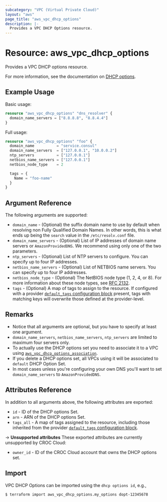 ```yaml
---
subcategory: "VPC (Virtual Private Cloud)"
layout: "aws"
page_title: "aws_vpc_dhcp_options"
description: |-
  Provides a VPC DHCP Options resource.
---
```


# Resource: aws_vpc_dhcp_options

Provides a VPC DHCP options resource.

For more information, see the documentation on [DHCP options][dhcp-options].

## Example Usage

Basic usage:

```terraform
resource "aws_vpc_dhcp_options" "dns_resolver" {
  domain_name_servers = ["8.8.8.8", "8.8.4.4"]
}
```

Full usage:

```terraform
resource "aws_vpc_dhcp_options" "foo" {
  domain_name          = "service.consul"
  domain_name_servers  = ["127.0.0.1", "10.0.0.2"]
  ntp_servers          = ["127.0.0.1"]
  netbios_name_servers = ["127.0.0.1"]
  netbios_node_type    = 2

  tags = {
    Name = "foo-name"
  }
}
```

## Argument Reference

The following arguments are supported:

* `domain_name` - (Optional) the suffix domain name to use by default when resolving non Fully Qualified Domain Names. In other words, this is what ends up being the `search` value in the `/etc/resolv.conf` file.
* `domain_name_servers` - (Optional) List of IP addresses of domain name servers or `AmazonProvidedDNS`. We recommend using only one of the two parameters.
* `ntp_servers` - (Optional) List of NTP servers to configure. You can specify up to four IP addresses.
* `netbios_name_servers` - (Optional) List of NETBIOS name servers. You can specify up to four IP addresses.
* `netbios_node_type` - (Optional) The NetBIOS node type (1, 2, 4, or 8). For more information about these node types, see [RFC 2132](http://www.ietf.org/rfc/rfc2132.txt).
* `tags` - (Optional) A map of tags to assign to the resource. If configured with a provider [`default_tags` configuration block][default-tags] present, tags with matching keys will overwrite those defined at the provider-level.

## Remarks

* Notice that all arguments are optional, but you have to specify at least one argument.
* `domain_name_servers`, `netbios_name_servers`, `ntp_servers` are limited to maximum four servers only.
* To actually use the DHCP options set you need to associate it to a VPC using [`aws_vpc_dhcp_options_association`][tf-main-route-table-association].
* If you delete a DHCP options set, all VPCs using it will be associated to `default` DHCP Option Set.
* In most cases unless you're configuring your own DNS you'll want to set `domain_name_servers` to `AmazonProvidedDNS`.

## Attributes Reference

In addition to all arguments above, the following attributes are exported:

* `id` - ID of the DHCP options Set.
* `arn` - ARN of the DHCP options Set.
* `tags_all` - A map of tags assigned to the resource, including those inherited from the provider [`default_tags` configuration block][default-tags].

->  **Unsupported attributes**
These exported attributes are currently unsupported by CROC Cloud:

* `owner_id` - ID of the CROC Cloud account that owns the DHCP options set.

## Import

VPC DHCP Options can be imported using the `dhcp options id`, e.g.,

```
$ terraform import aws_vpc_dhcp_options.my_options dopt-12345678
```

[default-tags]: https://www.terraform.io/docs/providers/aws/index.html#default_tags-configuration-block
[dhcp-options]: https://docs.cloud.croc.ru/en/services/networks/dhcpattrs.html
[tf-main-route-table-association]: main_route_table_association.html

